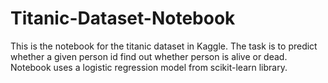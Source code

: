 # Titanic-Dataset-Notebook
This is the notebook for the titanic dataset in Kaggle. 
The task is to predict whether a given person id find out whether person is alive or dead.
Notebook uses a logistic regression model from scikit-learn library.
